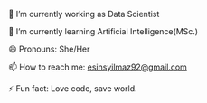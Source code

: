 🔭 I’m currently working as Data Scientist

🌱 I’m currently learning Artificial Intelligence(MSc.)

😄 Pronouns: She/Her

📫 How to reach me: esinsyilmaz92@gmail.com

⚡ Fun fact: Love code, save world.


<!---
yilmazesins/yilmazesins is a ✨ special ✨ repository because its `README.md` (this file) appears on your GitHub profile.
You can click the Preview link to take a look at your changes.
--->
